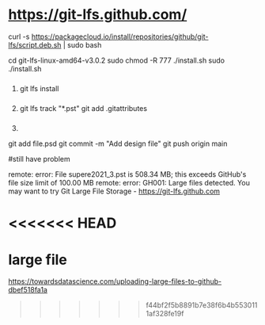 # https://git-lfs.github.com/


curl -s https://packagecloud.io/install/repositories/github/git-lfs/script.deb.sh | sudo bash

cd git-lfs-linux-amd64-v3.0.2
sudo chmod -R 777 ./install.sh
sudo ./install.sh
###
1. git lfs install

#####
2. git lfs track "*.pst"
git add .gitattributes

###
3. 
git add file.psd
git commit -m "Add design file"
git push origin main

#still have problem 

remote: error: File supere2021_3.pst is 508.34 MB; this exceeds GitHub's file size limit of 100.00 MB
remote: error: GH001: Large files detected. You may want to try Git Large File Storage - https://git-lfs.github.com

<<<<<<< HEAD
=======

# large file 
https://towardsdatascience.com/uploading-large-files-to-github-dbef518fa1a
>>>>>>> f44bf2f5b8891b7e38f6b4b5530111af328fe19f
